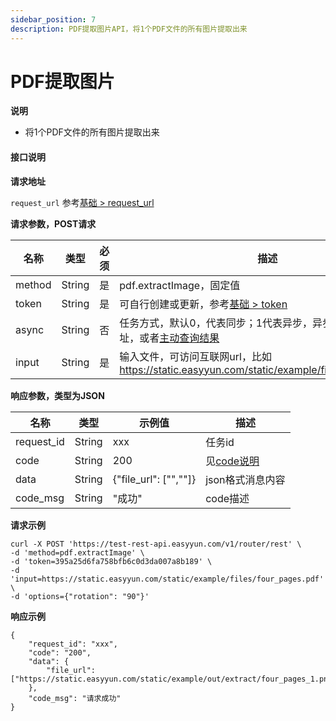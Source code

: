```yaml
---
sidebar_position: 7
description: PDF提取图片API，将1个PDF文件的所有图片提取出来
---
```


# PDF提取图片

**说明**
- 将1个PDF文件的所有图片提取出来


#### 接口说明

**请求地址**

`request_url` 参考[基础 > request_url](/docs/api/base#request-url)

**请求参数，POST请求**

| 名称 | 类型 | 必须 | 描述 |
| --- | --- | --- | --- |
| method | String | 是 | pdf.extractImage，固定值 |
| token | String | 是 | 可自行创建或更新，参考[基础 > token](/docs/api/base#token)|
| async | String | 否 | 任务方式，默认0，代表同步；1代表异步，异步需要设置回调地址，或者[主动查询结果](/docs/api/pdf.task-result) |
| input | String | 是 | 输入文件，可访问互联网url，比如 https://static.easyyun.com/static/example/files/four_pages.pdf  |



**响应参数，类型为JSON**

| 名称 | 类型 | 示例值 | 描述 |
| --- | --- | --- | --- |
| request_id | String | xxx | 任务id |
| code | String | 200 | 见[code说明](/docs/api/code) |
| data | String | {"file_url": ["",""]} | json格式消息内容 |
| code_msg | String | "成功" | code描述 |



**请求示例**
```shell
curl -X POST 'https://test-rest-api.easyyun.com/v1/router/rest' \
-d 'method=pdf.extractImage' \
-d 'token=395a25d6fa758bfb6c0d3da007a8b189' \
-d 'input=https://static.easyyun.com/static/example/files/four_pages.pdf' \
-d 'options={"rotation": "90"}'
```

**响应示例**
```shell
{
	"request_id": "xxx",
	"code": "200",
	"data": {
		"file_url": ["https://static.easyyun.com/static/example/out/extract/four_pages_1.png","https://static.easyyun.com/static/example/out/extract/four_pages_2.png","https://static.easyyun.com/static/example/out/extract/four_pages_3.png"]
	},
	"code_msg": "请求成功"
}
```
